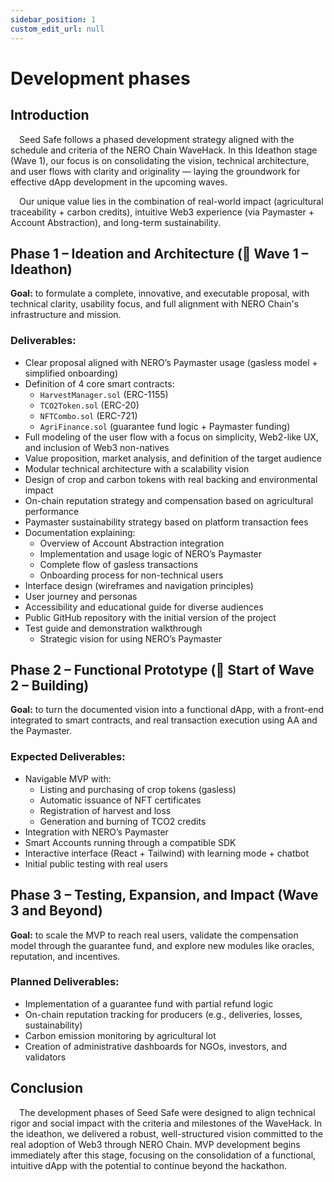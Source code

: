 ```yaml
---
sidebar_position: 1
custom_edit_url: null
---
```


# Development phases

## Introduction

&emsp;Seed Safe follows a phased development strategy aligned with the schedule and criteria of the NERO Chain WaveHack. In this Ideathon stage (Wave 1), our focus is on consolidating the vision, technical architecture, and user flows with clarity and originality — laying the groundwork for effective dApp development in the upcoming waves.

&emsp;Our unique value lies in the combination of real-world impact (agricultural traceability + carbon credits), intuitive Web3 experience (via Paymaster + Account Abstraction), and long-term sustainability.

## Phase 1 – Ideation and Architecture (💬 Wave 1 – Ideathon)

**Goal:** to formulate a complete, innovative, and executable proposal, with technical clarity, usability focus, and full alignment with NERO Chain's infrastructure and mission.

### Deliverables:

- Clear proposal aligned with NERO’s Paymaster usage (gasless model + simplified onboarding)  
- Definition of 4 core smart contracts:
  - `HarvestManager.sol` (ERC-1155)  
  - `TCO2Token.sol` (ERC-20)  
  - `NFTCombo.sol` (ERC-721)  
  - `AgriFinance.sol` (guarantee fund logic + Paymaster funding)  
- Full modeling of the user flow with a focus on simplicity, Web2-like UX, and inclusion of Web3 non-natives  
- Value proposition, market analysis, and definition of the target audience  
- Modular technical architecture with a scalability vision  
- Design of crop and carbon tokens with real backing and environmental impact  
- On-chain reputation strategy and compensation based on agricultural performance  
- Paymaster sustainability strategy based on platform transaction fees  
- Documentation explaining:
  - Overview of Account Abstraction integration  
  - Implementation and usage logic of NERO’s Paymaster  
  - Complete flow of gasless transactions  
  - Onboarding process for non-technical users  
- Interface design (wireframes and navigation principles)  
- User journey and personas  
- Accessibility and educational guide for diverse audiences  
- Public GitHub repository with the initial version of the project  
- Test guide and demonstration walkthrough
  - Strategic vision for using NERO’s Paymaster  

## Phase 2 – Functional Prototype (🔨 Start of Wave 2 – Building)

**Goal:** to turn the documented vision into a functional dApp, with a front-end integrated to smart contracts, and real transaction execution using AA and the Paymaster.

### Expected Deliverables:
- Navigable MVP with:
  - Listing and purchasing of crop tokens (gasless)  
  - Automatic issuance of NFT certificates  
  - Registration of harvest and loss  
  - Generation and burning of TCO2 credits  
- Integration with NERO’s Paymaster  
- Smart Accounts running through a compatible SDK  
- Interactive interface (React + Tailwind) with learning mode + chatbot  
- Initial public testing with real users  

## Phase 3 – Testing, Expansion, and Impact (Wave 3 and Beyond)

**Goal:** to scale the MVP to reach real users, validate the compensation model through the guarantee fund, and explore new modules like oracles, reputation, and incentives.

### Planned Deliverables:
- Implementation of a guarantee fund with partial refund logic  
- On-chain reputation tracking for producers (e.g., deliveries, losses, sustainability)  
- Carbon emission monitoring by agricultural lot  
- Creation of administrative dashboards for NGOs, investors, and validators  

## Conclusion

&emsp;The development phases of Seed Safe were designed to align technical rigor and social impact with the criteria and milestones of the WaveHack. In the ideathon, we delivered a robust, well-structured vision committed to the real adoption of Web3 through NERO Chain. MVP development begins immediately after this stage, focusing on the consolidation of a functional, intuitive dApp with the potential to continue beyond the hackathon.
